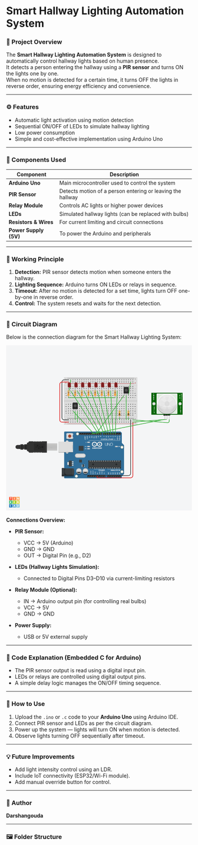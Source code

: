 # Smart Hallway Lighting Automation System

### 🔦 Project Overview
The **Smart Hallway Lighting Automation System** is designed to automatically control hallway lights based on human presence.  
It detects a person entering the hallway using a **PIR sensor** and turns ON the lights one by one.  
When no motion is detected for a certain time, it turns OFF the lights in reverse order, ensuring energy efficiency and convenience.

---

### ⚙️ Features
- Automatic light activation using motion detection  
- Sequential ON/OFF of LEDs to simulate hallway lighting  
- Low power consumption  
- Simple and cost-effective implementation using Arduino Uno  

---

### 🧠 Components Used
| Component | Description |
|------------|-------------|
| **Arduino Uno** | Main microcontroller used to control the system |
| **PIR Sensor** | Detects motion of a person entering or leaving the hallway |
| **Relay Module** | Controls AC lights or higher power devices |
| **LEDs** | Simulated hallway lights (can be replaced with bulbs) |
| **Resistors & Wires** | For current limiting and circuit connections |
| **Power Supply (5V)** | To power the Arduino and peripherals |

---

### 🔌 Working Principle
1. **Detection:** PIR sensor detects motion when someone enters the hallway.  
2. **Lighting Sequence:** Arduino turns ON LEDs or relays in sequence.  
3. **Timeout:** After no motion is detected for a set time, lights turn OFF one-by-one in reverse order.  
4. **Control:** The system resets and waits for the next detection.

---


### 🔌 Circuit Diagram

Below is the connection diagram for the Smart Hallway Lighting System:

![Circuit Diagram](with-IR.png)

**Connections Overview:**
- **PIR Sensor:**
  - VCC → 5V (Arduino)
  - GND → GND
  - OUT → Digital Pin (e.g., D2)

- **LEDs (Hallway Lights Simulation):**
  - Connected to Digital Pins D3–D10 via current-limiting resistors

- **Relay Module (Optional):**
  - IN → Arduino output pin (for controlling real bulbs)
  - VCC → 5V
  - GND → GND

- **Power Supply:**
  - USB or 5V external supply

---

### 🧾 Code Explanation (Embedded C for Arduino)
- The PIR sensor output is read using a digital input pin.  
- LEDs or relays are controlled using digital output pins.  
- A simple delay logic manages the ON/OFF timing sequence.  

---

### 🧪 How to Use
1. Upload the `.ino` or `.c` code to your **Arduino Uno** using Arduino IDE.  
2. Connect PIR sensor and LEDs as per the circuit diagram.  
3. Power up the system — lights will turn ON when motion is detected.  
4. Observe lights turning OFF sequentially after timeout.

---

### 💡 Future Improvements
- Add light intensity control using an LDR.  
- Include IoT connectivity (ESP32/Wi-Fi module).  
- Add manual override button for control.  

---

### 👤 Author
**Darshangouda**

---

### 🖼️ Folder Structure
